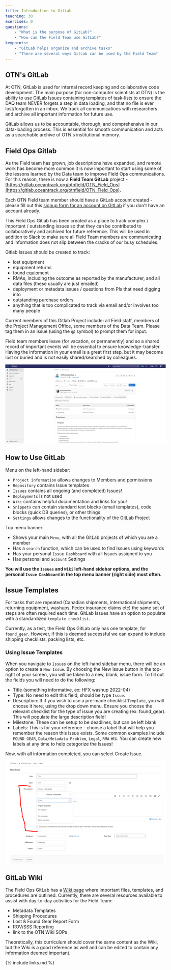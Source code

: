 ```yaml
---
title: Introduction to GitLab
teaching: 30
exercises: 0
questions:
    - "What is the purpose of GitLab?"
    - "How can the Field Team use GitLab?"
keypoints:
    - "GitLab helps organize and archive tasks"
    - "There are several ways GitLab can be used by the Field Team"
---
```


## OTN's GitLab

At OTN, GitLab is used for internal record keeping and collaborative code development. The main purpose (for non-computer scientists at OTN) is the ability to use GitLab Issues containing templates of task-lists to ensure the DAQ team NEVER forgets a step in data loading, and that no file is ever lost/forgotten in an inbox. We track all communications with researchers and archive all important information for future use.

GitLab allows us to be accountable, thorough, and comprehensive in our data-loading process. This is essential for smooth communication and acts as a searchable archive of OTN's institutional memory.

## Field Ops Gitlab

As the Field team has grown, job descriptions have expanded, and remote work has become more common it is now important to start using some of the lessons learned by the Data team to improve Field Ops communications. For this reason, there is now a **Field Team GitLab** project - [https://gitlab.oceantrack.org/otnfield/OTN_Field_Ops](https://gitlab.oceantrack.org/otnfield/OTN_Field_Ops).

Each OTN Field team member should have a GitLab account created - please fill out this [signup form for an account on GitLab](https://gitlab.oceantrack.org/users/sign_up) if you don't have an account already.

This Field Ops Gitlab has been created as a place to track complex / important / outstanding issues so that they can be contributed to collaboratively and archived for future reference. This will be used in addition to Slack to make sure all Field Team members are communicating and information does not slip between the cracks of our busy schedules.

Gitlab Issues should be created to track:

- lost equipment
- equipment returns
- found equipment
- RMAs, including the outcome as reported by the manufacturer, and all data files (these usually are just emailed)
- deployment or metadata issues / questions from PIs that need digging into
- outstanding purchase orders
- anything that is too complicated to track via email and/or involves too many people

Current members of this Gitlab Project include: all Field staff, members of the Project Management Office, some members of the Data Team. Please tag them in an issue (using the @ symbol) to prompt them for input.

Field team members leave (for vacation, or permanently) and so a shared record of important events will be essential to ensure knowledge-transfer. Having the information in your email is a great first step, but it may become lost or buried and is not easily shared/searched by colleagues.

![FieldOps GitLab Home Page](../fig/fieldops_gitlab_home.PNG)

## How to Use GitLab

Menu on the left-hand sidebar:
- `Project information` allows changes to Members and permissions
- `Repository` contains Issue templates
- `Issues` contains all ongoing (and completed) Issues!
- `Deployments` is not used
- `Wiki` contains helpful documentation and links for you!
- `Snippets` can contain standard text blocks (email templates), code blocks (quick DB queries), or other things
- `Settings` allows changes to the functionality of the GitLab Project

Top menu banner:
- Shows your main `Menu`, with all the GitLab projects of which you are a member
- Has a `search` function, which can be used to find Issues using keywords
- Has your personal `Issue Dashboard` with all Issues assigned to you
- Has personal and `account` Settings

**You will use the `Issues` and `Wiki` left-hand sidebar options, and the personal `Issue Dashboard` in the top menu banner (right side) most often.**

## Issue Templates

For tasks that are repeated (Canadian shipments, international shipments, returning equipment, washups, Fedex insurance claims etc) the same set of steps are often required each time. GitLab Issues have an option to populate with a standardized `template checklist`.

Currently, as a test, the Field Ops GitLab only has one template, for `found_gear`. However, if this is deemed successful we can expand to include shipping checklists, packing lists, etc.

### Using Issue Templates

When you navigate to `Issues` on the left-hand sidebar menu, there will be an option to create a `New Issue`. By choosing the New Issue button in the top-right of your screen, you will be taken to a new, blank, issue form. To fill out the fields you will need to do the following:
- Title (something informative, ex: HFX washup 2022-04)
- Type: No need to edit this field, should be type `Issue`.
- Description: If if you wish to use a pre-made checklist `Template`, you will choose it here, using the drop down menu. Ensure you choose the relevant checklist for the type of issue you are creating (ex: found_gear). This will populate the large description field! 
- Milestone: These can be setup to be deadlines, but can be left blank
- Labels: This is for your reference - choose a label that will help you remember the reason this issue exists. Some common examples include `FOUND GEAR`, `Data/Metadata Problem`, `Legal`, `RMA` etc. You can create new labels at any time to help categorize the Issues!

Now, with all information completed, you can select Create Issue.

![GitLab Issue Creation - with templates](../fig/new_gitlab_issue.PNG)

## GitLab Wiki

The Field Ops GitLab has a [Wiki page](https://gitlab.oceantrack.org/otnfield/OTN_Field_Ops/-/wikis/home) where important files, templates, and procedures are outlined. Currently, there are several resources available to assist with day-to-day activities for the Field Team:

- Metadata Templates
- Shipping Procedures
- Lost & Found Gear Report Form
- ROV/SSS Reporting
- link to the OTN Wiki SOPs

Theoretically, this curriculum should cover the same content as the Wiki, but the Wiki is a good reference as well and can be edited to contain any information deemed important.


{% include links.md %}
